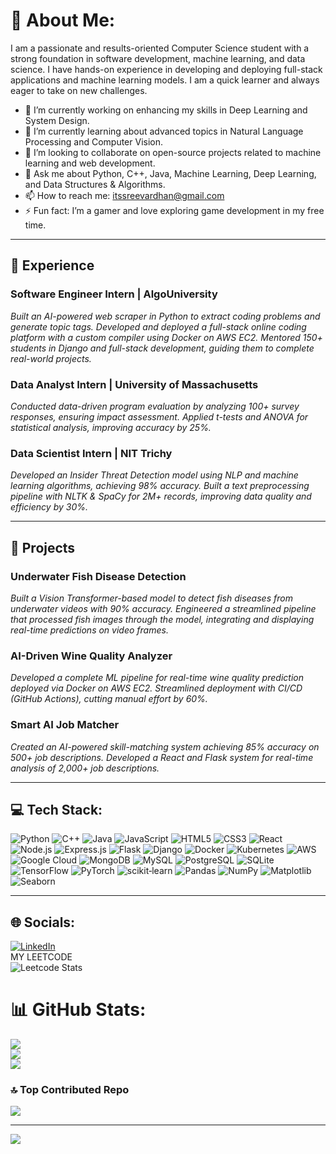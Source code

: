 # 💫 About Me:
I am a passionate and results-oriented Computer Science student with a strong foundation in software development, machine learning, and data science. I have hands-on experience in developing and deploying full-stack applications and machine learning models. I am a quick learner and always eager to take on new challenges.

- 🔭 I’m currently working on enhancing my skills in Deep Learning and System Design.
- 🌱 I’m currently learning about advanced topics in Natural Language Processing and Computer Vision.
- 👯 I’m looking to collaborate on open-source projects related to machine learning and web development.
- 💬 Ask me about Python, C++, Java, Machine Learning, Deep Learning, and Data Structures & Algorithms.
- 📫 How to reach me: itssreevardhan@gmail.com
- ⚡ Fun fact: I’m a gamer and love exploring game development in my free time.

---

## 💼 Experience

### Software Engineer Intern | AlgoUniversity
*Built an AI-powered web scraper in Python to extract coding problems and generate topic tags.*
*Developed and deployed a full-stack online coding platform with a custom compiler using Docker on AWS EC2.*
*Mentored 150+ students in Django and full-stack development, guiding them to complete real-world projects.*

### Data Analyst Intern | University of Massachusetts
*Conducted data-driven program evaluation by analyzing 100+ survey responses, ensuring impact assessment.*
*Applied t-tests and ANOVA for statistical analysis, improving accuracy by 25%.*

### Data Scientist Intern | NIT Trichy
*Developed an Insider Threat Detection model using NLP and machine learning algorithms, achieving 98% accuracy.*
*Built a text preprocessing pipeline with NLTK & SpaCy for 2M+ records, improving data quality and efficiency by 30%.*

---

## 🚀 Projects

### Underwater Fish Disease Detection
*Built a Vision Transformer-based model to detect fish diseases from underwater videos with 90% accuracy.*
*Engineered a streamlined pipeline that processed fish images through the model, integrating and displaying real-time predictions on video frames.*

### AI-Driven Wine Quality Analyzer
*Developed a complete ML pipeline for real-time wine quality prediction deployed via Docker on AWS EC2.*
*Streamlined deployment with CI/CD (GitHub Actions), cutting manual effort by 60%.*

### Smart AI Job Matcher
*Created an AI-powered skill-matching system achieving 85% accuracy on 500+ job descriptions.*
*Developed a React and Flask system for real-time analysis of 2,000+ job descriptions.*

---

## 💻 Tech Stack:
![Python](https://img.shields.io/badge/python-3776AB?style=for-the-badge&logo=python&logoColor=white)
![C++](https://img.shields.io/badge/c++-00599C?style=for-the-badge&logo=c%2B%2B&logoColor=white)
![Java](https://img.shields.io/badge/java-ED8B00?style=for-the-badge&logo=openjdk&logoColor=white)
![JavaScript](https://img.shields.io/badge/javascript-323330?style=for-the-badge&logo=javascript&logoColor=F7DF1E)
![HTML5](https://img.shields.io/badge/html5-E34F26?style=for-the-badge&logo=html5&logoColor=white)
![CSS3](https://img.shields.io/badge/css3-1572B6?style=for-the-badge&logo=css3&logoColor=white)
![React](https://img.shields.io/badge/react-20232A?style=for-the-badge&logo=react&logoColor=61DAFB)
![Node.js](https://img.shields.io/badge/node.js-43853D?style=for-the-badge&logo=node.js&logoColor=white)
![Express.js](https://img.shields.io/badge/express.js-404D59?style=for-the-badge&logo=express&logoColor=61DAFB)
![Flask](https://img.shields.io/badge/flask-000000?style=for-the-badge&logo=flask&logoColor=white)
![Django](https://img.shields.io/badge/django-092E20?style=for-the-badge&logo=django&logoColor=white)
![Docker](https://img.shields.io/badge/docker-0DB7ED?style=for-the-badge&logo=docker&logoColor=white)
![Kubernetes](https://img.shields.io/badge/kubernetes-326CE5?style=for-the-badge&logo=kubernetes&logoColor=white)
![AWS](https://img.shields.io/badge/aws-FF9900?style=for-the-badge&logo=amazon-aws&logoColor=white)
![Google Cloud](https://img.shields.io/badge/Google%20Cloud-4285F4?style=for-the-badge&logo=google-cloud&logoColor=white)
![MongoDB](https://img.shields.io/badge/mongodb-4EA94B?style=for-the-badge&logo=mongodb&logoColor=white)
![MySQL](https://img.shields.io/badge/mysql-005C84?style=for-the-badge&logo=mysql&logoColor=white)
![PostgreSQL](https://img.shields.io/badge/postgresql-316192?style=for-the-badge&logo=postgresql&logoColor=white)
![SQLite](https://img.shields.io/badge/sqlite-07405E?style=for-the-badge&logo=sqlite&logoColor=white)
![TensorFlow](https://img.shields.io/badge/TensorFlow-FF6F00?style=for-the-badge&logo=tensorflow&logoColor=white)
![PyTorch](https://img.shields.io/badge/PyTorch-EE4C2C?style=for-the-badge&logo=pytorch&logoColor=white)
![scikit‑learn](https://img.shields.io/badge/scikit--learn-F7931E?style=for-the-badge&logo=scikit-learn&logoColor=white)
![Pandas](https://img.shields.io/badge/pandas-150458?style=for-the-badge&logo=pandas&logoColor=white)
![NumPy](https://img.shields.io/badge/numpy-013243?style=for-the-badge&logo=numpy&logoColor=white)
![Matplotlib](https://img.shields.io/badge/Matplotlib-white?style=for-the-badge&logo=matplotlib&logoColor=black)
![Seaborn](https://img.shields.io/badge/Seaborn-3776AB?style=for-the-badge&logo=seaborn&logoColor=white)

---

## 🌐 Socials:
[![LinkedIn](https://img.shields.io/badge/LinkedIn-%230077B5.svg?logo=linkedin&logoColor=white)](https://linkedin.com/in/sreevardhanreddy/) 
<br>MY LEETCODE<br>![Leetcode Stats](https://leetcard.jacoblin.cool/vardhan1729?ext=contest&theme=unicorn)<br>

# 📊 GitHub Stats:
![](https://github-readme-stats.vercel.app/api?username=Sreevardhan1729&theme=transparent&hide_border=true&include_all_commits=false&count_private=false)<br/>
![](https://github-readme-streak-stats.herokuapp.com/?user=Sreevardhan1729&theme=transparent&hide_border=true)<br/>
![](https://github-readme-stats.vercel.app/api/top-langs/?username=Sreevardhan1729&theme=transparent&hide_border=true&include_all_commits=false&count_private=false&layout=compact)

### 🔝 Top Contributed Repo
![](https://github-contributor-stats.vercel.app/api?username=Sreevardhan1729&limit=5&theme=transparent&combine_all_yearly_contributions=true)

---
[![](https://visitcount.itsvg.in/api?id=Sreevardhan1729&icon=2&color=3)](https://visitcount.itsvg.in)

<!-- Proudly created with GPRM ( https://gprm.itsvg.in ) -->

